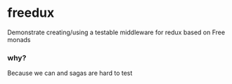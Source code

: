 # freedux
Demonstrate creating/using a testable middleware for redux based on Free monads

### why?
Because we can and sagas are hard to test
